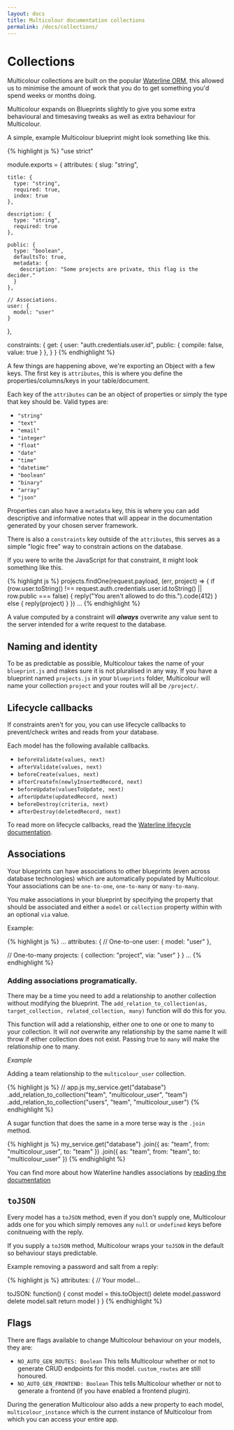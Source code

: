 ```yaml
---
layout: docs
title: Multicolour documentation collections
permalink: /docs/collections/
---
```


# Collections

Multicolour collections are built on the popular [Waterline ORM][waterline], this allowed us to minimise the amount of work that you do to get something you'd spend weeks or months doing.

Multicolour expands on Blueprints slightly to give you some extra behavioural and timesaving tweaks as well as extra behaviour for Multicolour.

A simple, example Multicolour blueprint might look something like this.

{% highlight js %}
"use strict"

module.exports = {
  attributes: {
    slug: "string",

    title: {
      type: "string",
      required: true,
      index: true
    },

    description: {
      type: "string",
      required: true
    },

    public: {
      type: "boolean",
      defaultsTo: true,
      metadata: {
        description: "Some projects are private, this flag is the decider."
      }
    },

    // Associations.
    user: {
      model: "user"
    }
  },

  constraints: {
    get: {
      user: "auth.credentials.user.id",
      public: { compile: false, value: true }
    },
  }
}
{% endhighlight %}

A few things are happening above, we're exporting an Object with a few keys. The first key is `attributes`, this is where you define the properties/columns/keys in your table/document.

Each key of the `attributes` can be an object of properties or simply the type that key should be. Valid types are:

* `"string"`
* `"text"`
* `"email"`
* `"integer"`
* `"float"`
* `"date"`
* `"time"`
* `"datetime"`
* `"boolean"`
* `"binary"`
* `"array"`
* `"json"`

Properties can also have a `metadata` key, this is where you can add descriptive and informative notes that will appear in the documentation generated by your chosen server framework.

There is also a `constraints` key outside of the `attributes`, this serves as a simple "logic free" way to constrain actions on the database.

If you were to write the JavaScript for that constraint, it might look something like this.

{% highlight js %}
projects.findOne(request.payload, (err, project) => {
  if (row.user.toString() !== request.auth.credentials.user.id.toString()
    || row.public === false) {
    reply("You aren't allowed to do this.").code(412)
  }
  else {
    reply(project)
  }
})
...
{% endhighlight %}

A value computed by a constraint will **_always_** overwrite any value sent to the server intended for a write request to the database.

## Naming and identity

To be as predictable as possible, Multicolour takes the name of your `blueprint.js` and makes sure it is not pluralised in any way. If you have a blueprint named `projects.js` in your `blueprints` folder, Multicolour will name your collection `project` and your routes will all be `/project/`.

## Lifecycle callbacks

If constraints aren't for you, you can use lifecycle callbacks to prevent/check writes and reads from your database.

Each model has the following available callbacks.

  - `beforeValidate(values, next)`
  - `afterValidate(values, next)`
  - `beforeCreate(values, next)`
  - `afterCreatefn(newlyInsertedRecord, next)`
  - `beforeUpdate(valuesToUpdate, next)`
  - `afterUpdate(updatedRecord, next)`
  - `beforeDestroy(criteria, next)`
  - `afterDestroy(deletedRecord, next)`

To read more on lifecycle callbacks, read the [Waterline lifecycle documentation][lifecycles].

## Associations
Your blueprints can have associations to other blueprints (even across database technologies) which are automatically populated by Multicolour. Your associations can be `one-to-one`, `one-to-many` or `many-to-many`.

You make associations in your blueprint by specifying the property that should be associated and either a `model` or `collection` property within with an optional `via` value.

Example:

{% highlight js %}
...
attributes: {
  // One-to-one
  user: {
    model: "user"
  },

  // One-to-many
  projects: {
    collection: "project",
    via: "user"
  }
}
...
{% endhighlight %}

### Adding associations programatically.

There may be a time you need to add a relationship to another collection without modifying the blueprint. The `add_relation_to_collection(as, target_collection, related_collection, many)` function will do this for you.

This function will add a relationship, either one to one or one to many to your collection.
It will *not* overwrite any relationship by the same name
It will throw if either collection does not exist.
Passing true to `many` will make the relationship one to many.

*Example*

Adding a team relationship to the `multicolour_user` collection.

{% highlight js %}
// app.js
my_service.get("database")
  .add_relation_to_collection("team", "multicolour_user", "team")
  .add_relation_to_collection("users", "team", "multicolour_user")
{% endhighlight %}

A sugar function that does the same in a more terse way is the `.join` method.

{% highlight js %}
my_service.get("database")
  .join({
    as: "team",
    from: "multicolour_user",
    to: "team"
  })
  .join({
    as: "team",
    from: "team",
    to: "multicolour_user"
  })
{% endhighlight %}

You can find more about how Waterline handles associations by [reading the documentation][associations]

## `toJSON`
Every model has a `toJSON` method, even if you don't supply one, Multicolour adds one for you which simply removes any `null` or `undefined` keys before conitnueing with the reply.

If you supply a `toJSON` method, Multicolour wraps your `toJSON` in the default so behaviour stays predictable.

Example removing a password and salt from a reply:

{% highlight js %}
attributes: {
  // Your model...

  toJSON: function() {
    const model = this.toObject()
    delete model.password
    delete model.salt
    return model
  }
}
{% endhighlight %}

## Flags

There are flags available to change Multicolour behaviour on your models, they are:

- `NO_AUTO_GEN_ROUTES: Boolean` This tells Multicolour whether or not to generate CRUD endpoints for this model. `custom_routes` are still honoured.
- `NO_AUTO_GEN_FRONTEND: Boolean` This tells Multicolour whether or not to generate a frontend (if you have enabled a frontend plugin).

During the generation Multicolour also adds a new property to each model, `multicolour_instance` which is the current instance of Multicolour from which you can access your entire app.

[waterline]: https://github.com/balderdashy/waterline
[lifecycles]: https://github.com/balderdashy/waterline-docs/blob/master/models/lifecycle-callbacks.md
[associations]: https://github.com/balderdashy/waterline-docs/tree/master/models/associations
[constraints]: ./Constraints
[flags]: ./Flags
[routing]: ./Routing
[uploads]: ./Uploads
